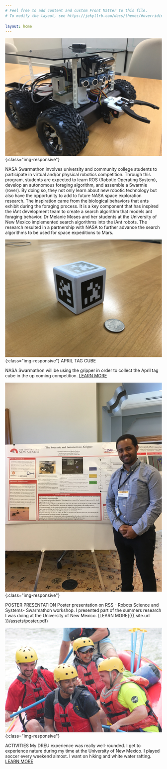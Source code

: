 ```yaml
---
# Feel free to add content and custom Front Matter to this file.
# To modify the layout, see https://jekyllrb.com/docs/themes/#overriding-theme-defaults

layout: home 
---
```



![image](/img/rover_orig.png){:class="img-responsive"} 

NASA Swarmathon involves university and community college students to participate in virtual and/or physical robotics competition. 
Through this program, students are expected to learn ROS (Robotic Operating System), develop an autonomous foraging algorithm, and
assemble a Swarmie (rover). By doing so, they not only learn about new robotic technology but also have the opportunity to add to 
future NASA space exploration research. The inspiration came from the biological behaviors that ants exhibit during the foraging process.
It is a key component that has inspired the iAnt development team to create a search algorithm that models ant foraging behavior.
Dr Melanie Moses and her students at the University of New Mexico implemented search algorithms into the  iAnt robots. The research
resulted in a partnership with NASA to further advance the search algorithms to be used for space expeditions to Mars.​

 
![image](/img/tag_orig.jpg){:class="img-responsive"} 
APRIL TAG CUBE

NASA Swarmathon will be using the gripper in order to collect the April tag cube in the up coming competition.
[LEARN MORE](http://nasaswarmathon.com/)


![image](/img/2016-06-19-14-30-39_orig.jpg){:class="img-responsive"} 
 
POSTER PRESENTATION
Poster presentation on RSS - Robots Science and Systems- Swarmathon workshop. I presented part of the summers research 
I was doing at the University of New Mexico.
[LEARN MORE]({{ site.url }}/assets/poster.pdf)

![image](/img/img-0115_orig.jpg){:class="img-responsive"} 
 
ACTIVITIES
My DREU experience was really well-rounded. I get to experience nature during my time at the University of New Mexico. 
I played soccer every weekend almost. I want on hiking and white water rafting.
[LEARN MORE](https://www.newmexicoriveradventures.com/)
